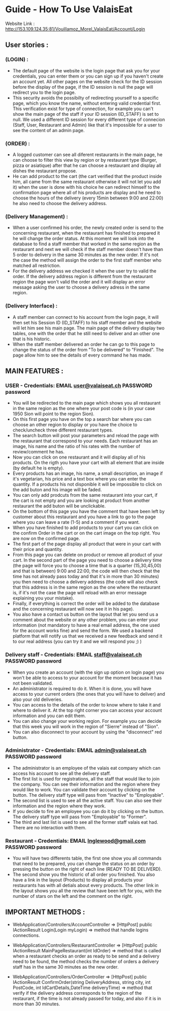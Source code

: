 # Guide - How To Use ValaisEat

Website Link : http://153.109.124.35:81/Vouillamoz_Morel_ValaisEat/Account/Login

## User stories : 

### (LOGIN) : 
- The default page of the website is the login page that ask you for your credentials, you can enter them or you can sign up if you haven't create an account yet. All other pages on the website check for the ID session before the display of the page, if the ID session is null the page will redirect you to the login page. 
- This security avoids the possibilty of redirecting yourself to a specific page, which you know the name, without entering valid credential first. This verification exist for type of connection, for example you can't show the main page of the staff if your ID session (ID_STAFF) is set to null. We used a different ID session for every different type of connecion (Staff, User, Restaurant and Admin) like that it's impossible for a user to see the content of an admin page. 

### (ORDER) : 
- A logged customer can see all diferent restaurants in the main page, he can choose to filter this view by region or by restaurant type (Burger, pizza or asiatique) after that he can choose a restaurant and display all dishes the restaurant propose. 
- He can add product to the cart (the cart verified that the product inside him, all came from the same restaurant otherwise it will not let you add it) when the user is done with his choice he can redirect himself to the confirmation page where all of his products are display and he need to choose the hours of the delivery (every 15min between 9:00 and 22:00) he also need to choose the delivery address. 

### (Delivery Management) : 
- When a user confirmed his order, the newly created order is send to the concerning restaurant, when the restaurant has finished to prepared it he will change the order status. At this moment we will look into the database to find a staff member that worked in the same region as the restaurant and next we will check if the staff member doesn't have than 5 order to delivery in the same 30 minutes as the new order. If it's not the case the method will assign the order to the first staff member who matched all restriction. 
- For the delivery address we checked it when the user try to valid the order. If the delivery address region is different from the restaurant region the page won't valid the order and it will display an error message asking the user to choose a delivery adress in the same region. 

### (Delivery Interface) : 
- A staff member can connect to his account from the login page, it will then set his Session ID (ID_STAFF) to his staff member and the website will let him see his main page. The main page of the delivery display two tables, one with the order that he still need to deliver and an other one that is his historic. 
- When the staff member delivered an order he can go to this page to change the status of the order from "To be delivered" to "Finished". The page allow him to see the details of every command he has made.  


## MAIN FEATURES : 

### USER - Credentials: EMAIL user@valaiseat.ch PASSWORD password
- You will be redirected to the main page which shows you all restaurant in the same region as the one where your post code is (in your case 1950 Sion will point to the region Sion). 
- On this first page you have on the top a search bar where you can choose an other region to display or you have the choice to check/uncheck three different restaurant types. 
- The search button will post your parameters and reload the page with the restaurant that correspond to your needs. Each restaurant has an image, his name and the ratio of his rates with the number of review/comment he has. 
- Now you can click on one restaurant and it will display all of his products. On the rigth you have your cart with all element that are inside (by default he is empty).
- Every products has an image, his name, a small description, an image if it's vegetarian, his price and a text box where you can enter the quantity. If a products his not disponible it will be impossible to click on the add buton and his image will be faded. 
- You can only add prodcuts from the same restaurant into your cart, if the cart is not empty and you are looking at product from another restaurant the add buton will be unclickable.
- On the bottom of this page you have the comment that have been left by customer about this restaurant and you have a link to go to the page where you can leave a rate (1-5) and a comment if you want.
- When you have finished to add products to your cart you can click on the confirm Order in the cart or on the cart image on the top right. You are now on the confirmed page.
- The first part of the page display all product that were in your cart with their price and quantity.
- From this page you can delete on product or remove all product of your cart. In the second part of the page you need to choose a delivery time (the page will force you to choose a time that is a quarter (15,30,45,00) and that is between) 9:00 and 22:00, the code will then check that the time has not already pass today and that it's in more than 30 minutes) you then need to choose a delivery address (the code will also check that this address is in the same region as the one where the restaurant is, if it's not the case the page will reload with an error message explaining you your mistake).
- Finally, if everything is correct the order will be added to the database and the concerning restaurant will now see it in his page).
- You also have a contact us button on the layout that let you send us a comment about the website or any other problem, you can enter your information (not mandatory to have a real email address, the one used for the account works fine) and send the form. We used a backend platform that will notify us that we received a new feedback and send it to our real address (you can try it and we will respond you ;) ) 


### Delivery staff - Credentials: EMAIL staff@valaiseat.ch PASSWORD password
- When you create an account (with the sign up option on login page) you won't be able to access to your account for the moment because it has not been validated. 
- An administrator is required to do it. When it is done, you will have access to your current orders (the ones that you will have to deliver) and also your old deliveries. 
- You can access to the details of the order to know where to take it and where to deliver it. At the top right corner you can access your account information and you can edit them.
- You can also change your working region. For example you can decide that this week you will work in the region of "Sierre" instead of "Sion".
- You can also disconnect to your account by using the "disconnect" red button.

### Administrator - Credentials: EMAIL admin@valaiseat.ch PASSWORD password
- The administrator is an employee of the valais eat company which can access his account to see all the delivery staff.
- The first list is used for registrations, all the staff that would like to join the company. You can see their information and the region where they would like to work. You can validate their account by clicking on the button. The delivery staff type will pass from "Inactive" to "Employable".
- The second list is used to see all the active staff. You can also see their information and the region where they work.
- If you decide to fire an employee you can do it by clicking on the button. The delivery staff type will pass from "Employable" to "Former".
- The third and last list is used to see all the former staff valais eat had. There are no interaction with them.

### Restaurant - Credentials: EMAIL Inglewood@gmail.com PASSWORD password 
- You will have two differents table, the first one show you all commands that need to be prepared, you can change the status on an order by pressing the button on the right of each line (READY TO BE DELIVERD). 
- The second show you the historic of all order you finished. You also have a link in the layout (Products) to display all products your restaurants has with all detials about every products. The other link in the layout shows you all the review that have been left for you, with the number of stars on the left and the comment on the right.


## IMPORTANT METHODS :

- WebApplication/Controllers/AccountController => [HttpPost] public IActionResult Login(Login myLogin)  => method that handle logins connections.

- WebApplication/Controllers/RestaurantController => [HttpPost] public IActionResult MainPageRestaurant(int IdOrder) => method that is called when a restaurant checks an order as ready to be send and a delivery need to be found, the method checks the number of orders a delivery staff has in the same 30 minutes as the new order.

- WebApplication/Controllers/OrderController => [HttpPost] public IActionResult ConfirmOrder(string DeliveryAddress, string city, int PostCode, int IdCartDetails,DateTime deliveryTime) => method that verify if the delivery address corresponds to the region of the restaurant, if the time is not already passed for today, and also if it is in more than 30 minutes.
